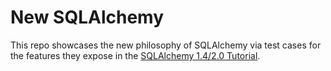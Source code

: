 # New SQLAlchemy

This repo showcases the new philosophy of SQLAlchemy via test cases for the features
they expose in the [SQLAlchemy 1.4/2.0 Tutorial][tutorial].

[tutorial]: https://docs.sqlalchemy.org/en/14/tutorial/index.html
